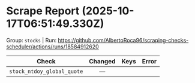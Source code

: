 # Scrape Report (2025-10-17T06:51:49.330Z)

Group: `stocks`  |  Run: https://github.com/AlbertoRoca96/scraping-checks-scheduler/actions/runs/18584912620

| Check | Changed | Keys | Error |
|---|:---:|:--|:--|
| `stock_ntdoy_global_quote` | — |  |  |
